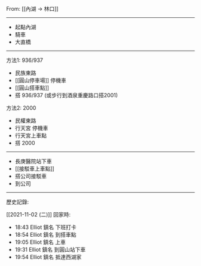 From: [[內湖 → 林口]]

---

- 起點內湖
- 騎車
- 大直橋

---

方法1: 936/937
- 民族東路
- [[圓山停車場]] 停機車
- [[圓山搭車點]] 
- 搭 936/937 (或步行到酒泉重慶路口搭2001)

方法2: 2000
- 民權東路
- 行天宮 停機車
- 行天宮上車點
- 搭 2000

---

- 長庚醫院站下車
- [[接駁車上車點]]
- 搭公司接駁車
- 到公司


---

歷史記錄:

[[2021-11-02 (二)]] 回家時:
- 18:43 Elliot 鎮名 下班打卡
- 18:54 Elliot 鎮名 到搭車點
- 19:05 Elliot 鎮名 上車
- 19:31 Elliot 鎮名 到圓山站下車
- 19:54 Elliot 鎮名 抵達西湖家
